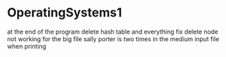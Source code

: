 # OperatingSystems1

at the end of the program delete hash table and everything
fix delete node
not working for the big file
sally porter is two times in the medium input file when printing

